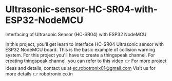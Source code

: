 # Ultrasonic-sensor-HC-SR04-with-ESP32-NodeMCU
Interfacing of Ultrasonic Sensor (HC-SR04) with ESP32 NodeMCU

In this project, you'll get learn to interface HC-SR04 Ultrasonic sensor with ESP32 NodeMCU board.
This is the basic example of collision warning system.
For this project you'll have to create a thingspeak channel. For creating thingspeak channel, you can refer to this video 👉 
For more project ideas and details, contact us at ec.robotronix01@gmail.com
Visit us for more details 👉 robotronix.co.in
